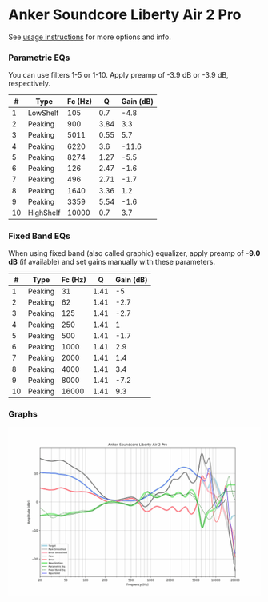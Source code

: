 # Anker Soundcore Liberty Air 2 Pro
See [usage instructions](https://github.com/jaakkopasanen/AutoEq#usage) for more options and info.

### Parametric EQs
You can use filters 1-5 or 1-10. Apply preamp of -3.9 dB or -3.9 dB, respectively.

|   # | Type      |   Fc (Hz) |    Q |   Gain (dB) |
|-----|-----------|-----------|------|-------------|
|   1 | LowShelf  |       105 | 0.7  |        -4.8 |
|   2 | Peaking   |       900 | 3.84 |         3.3 |
|   3 | Peaking   |      5011 | 0.55 |         5.7 |
|   4 | Peaking   |      6220 | 3.6  |       -11.6 |
|   5 | Peaking   |      8274 | 1.27 |        -5.5 |
|   6 | Peaking   |       126 | 2.47 |        -1.6 |
|   7 | Peaking   |       496 | 2.71 |        -1.7 |
|   8 | Peaking   |      1640 | 3.36 |         1.2 |
|   9 | Peaking   |      3359 | 5.54 |        -1.6 |
|  10 | HighShelf |     10000 | 0.7  |         3.7 |

### Fixed Band EQs
When using fixed band (also called graphic) equalizer, apply preamp of **-9.0 dB** (if available) and set gains manually with these parameters.

|   # | Type    |   Fc (Hz) |    Q |   Gain (dB) |
|-----|---------|-----------|------|-------------|
|   1 | Peaking |        31 | 1.41 |        -5   |
|   2 | Peaking |        62 | 1.41 |        -2.7 |
|   3 | Peaking |       125 | 1.41 |        -2.7 |
|   4 | Peaking |       250 | 1.41 |         1   |
|   5 | Peaking |       500 | 1.41 |        -1.7 |
|   6 | Peaking |      1000 | 1.41 |         2.9 |
|   7 | Peaking |      2000 | 1.41 |         1.4 |
|   8 | Peaking |      4000 | 1.41 |         3.4 |
|   9 | Peaking |      8000 | 1.41 |        -7.2 |
|  10 | Peaking |     16000 | 1.41 |         9.3 |

### Graphs
![](./Anker%20Soundcore%20Liberty%20Air%202%20Pro.png)
